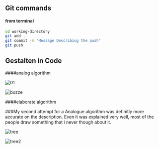 ## Git commands


#### from terminal
```bash
cd working-directory
git add .  
git commit -m "Message Describing the push"
git push
```

## Gestalten in Code 


####analog algorithm









![01](https://cloud.githubusercontent.com/assets/23034957/19771416/2c6749a4-9c63-11e6-8571-091066470f56.jpg)

![bozze](https://cloud.githubusercontent.com/assets/23034957/19812070/63ff4692-9d34-11e6-8252-78d4d66a9d92.jpg)



####elaborate algorithm


###My second attempt for a Analogue algorithm was definitly more accurate on the description. Even it was explained very well, most of the people draw something that i never though about it. 


![tree](https://cloud.githubusercontent.com/assets/23034957/19840120/91989d8a-9eef-11e6-97c8-a81572c9b18f.png)

![tree2](https://cloud.githubusercontent.com/assets/23034957/19840140/35f40414-9ef0-11e6-82e5-1ec8bb260499.png)









 
